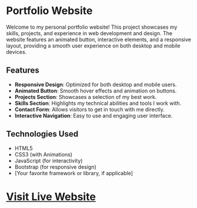 # Portfolio Website

Welcome to my personal portfolio website! This project showcases my skills, projects, and experience in web development and design. The website features an animated button, interactive elements, and a responsive layout, providing a smooth user experience on both desktop and mobile devices.

## Features

- **Responsive Design**: Optimized for both desktop and mobile users.
- **Animated Button**: Smooth hover effects and animation on buttons.
- **Projects Section**: Showcases a selection of my best work.
- **Skills Section**: Highlights my technical abilities and tools I work with.
- **Contact Form**: Allows visitors to get in touch with me directly.
- **Interactive Navigation**: Easy to use and engaging user interface.

## Technologies Used

- HTML5
- CSS3 (with Animations)
- JavaScript (for interactivity)
- Bootstrap (for responsive design)
- [Your favorite framework or library, if applicable]



# [Visit Live Website]((https://hanibinfaisalahammad2024.vercel.app/))
